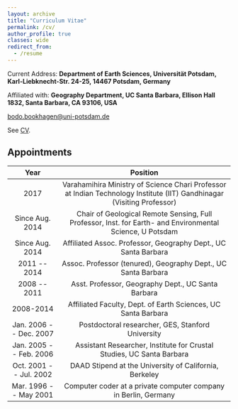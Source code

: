 ```yaml
---
layout: archive
title: "Curriculum Vitae"
permalink: /cv/
author_profile: true
classes: wide
redirect_from:
  - /resume
---
```


Current Address: **Department of Earth Sciences, Universität Potsdam,
Karl-Liebknecht-Str. 24-25, 14467 Potsdam, Germany**

Affiliated with: **Geography Department, UC Santa Barbara, Ellison Hall
1832, Santa Barbara, CA 93106, USA**

[bodo.bookhagen@uni-potsdam.de](emailto:bodo.bookhagen@uni-potsdam.de)

See [CV](http://bodobookhagen.github.io/pdf/bookhagen_CV.pdf).

## Appointments

| Year | Position |
|:----:|:--------:|
| 2017 | Varahamihira Ministry of Science Chari Professor at Indian Technology Institute (IIT) Gandhinagar (Visiting Professor) |
| Since Aug. 2014 | Chair of Geological Remote Sensing, Full Professor, Inst. for Earth- and Environmental Science, U Potsdam |
| Since Aug. 2014 | Affiliated Assoc. Professor, Geography Dept., UC Santa Barbara |
| 2011 -- 2014 | Assoc. Professor (tenured), Geography Dept., UC Santa Barbara |
| 2008 -- 2011 | Asst. Professor, Geography Dept., UC Santa Barbara |
| 2008-2014 | Affiliated Faculty, Dept. of Earth Sciences, UC Santa Barbara |
| Jan. 2006 -- Dec. 2007 | Postdoctoral researcher, GES, Stanford University |
| Jan. 2005 -- Feb. 2006 | Assistant Researcher, Institute for Crustal Studies, UC Santa Barbara |
| Oct. 2001 -- Jul. 2002 | DAAD Stipend at the University of California, Berkeley |
| Mar. 1996 -- May 2001 | Computer coder at a private computer company in Berlin, Germany |
